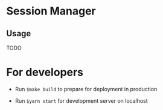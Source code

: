 # Session Manager


## Usage
TODO
# For developers

- Run `$make build` to prepare for deployment in production

- Run `$yarn start` for development server on localhost
